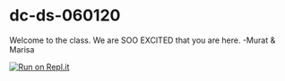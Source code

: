 # dc-ds-060120

Welcome to the class. We are SOO EXCITED that you are here. -Murat & Marisa


[![Run on Repl.it](https://repl.it/badge/github/mwang822/dc-ds-060120)](https://repl.it/github/mwang822/dc-ds-060120)
